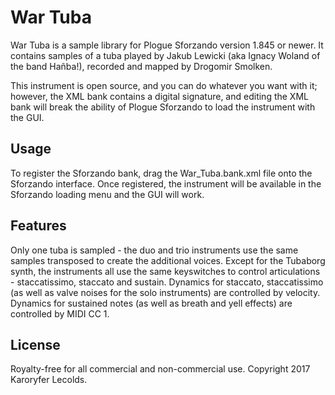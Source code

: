 # War Tuba

War Tuba is a sample library for Plogue Sforzando version 1.845 or newer. It contains samples of a tuba played by Jakub Lewicki (aka Ignacy Woland of the band Hañba!), recorded and mapped by Drogomir Smolken.

This instrument is open source, and you can do whatever you want with it; however, the XML bank contains a digital signature, and editing the XML bank will break the ability of Plogue Sforzando to load the instrument with the GUI.

## Usage

To register the Sforzando bank, drag the War_Tuba.bank.xml file onto the Sforzando interface. Once registered, the instrument will be available in the Sforzando loading menu and the GUI will work.

## Features

Only one tuba is sampled - the duo and trio instruments use the same samples transposed to create the additional voices. Except for the Tubaborg synth, the instruments all use the same keyswitches to control articulations - staccatissimo, staccato and sustain. Dynamics for staccato, staccatissimo (as well as valve noises for the solo instruments) are controlled by velocity. Dynamics for sustained notes (as well as breath and yell effects) are controlled by MIDI CC 1.

## License

Royalty-free for all commercial and non-commercial use. Copyright 2017 Karoryfer Lecolds.
